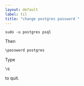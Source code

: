 ```yaml
---
layout: default
label: til
title: "change postgres password "
---
```


```
sudo -u postgres psql
```
Then
```sh
\password postgres
```
Type
```sh
\q
```
to quit.

